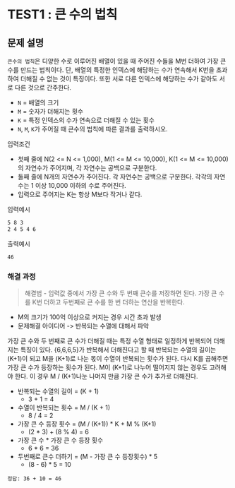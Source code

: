 # TEST1 : 큰 수의 법칙

## 문제 설명

`큰수의 법칙`은 디양한 수로 이루어진 배열이 있을 때 주어진 수들을 M번 더하여 가장 큰 수를 만드는 법칙이다. 단, 배열의 특정한 인덱스에 해당하는 수가 연속해서 K번을 초과하여 더해질 수 없는 것이 특징이다. 또한 서로 다른 인덱스에 해당하는 수가 같아도 서로 다른 것으로 간주한다.

* `N` = 배열의 크기
* `M` = 숫자가 더해지는 횟수
* `K` = 특정 인덱스의 수가 연속으로 더해질 수 있는 횟수
* `N`, `M`, `K`가 주어질 때 큰수의 법칙에 따른 결과를 출력하시오.

입력조건

* 첫째 줄에 N(2 <= N <= 1,000), M(1 <= M <= 10,000), K(1 <= M <= 10,000)의 자연수가 주어지며, 각 자연수는 공백으로 구분한다.
* 둘째 줄에 N개의 자연수가 주어진다. 각 자연수는 공백으로 구분한다. 각각의 자연수는 1 이상 10,000 이하의 수로 주어진다.
* 입력으로 주어지는 K는 항상 M보다 작거나 같다.

입력예시

```txt
5 8 3
2 4 5 4 6
```

출력예시

```txt
46
```

### 해결 과정

> 해결법 - 입력값 중에서 가장 큰 수와 두 번째 큰수를 저장하면 된다. 가장 큰 수를 K번 더하고 두번째로 큰 수를 한 번 더하는 연산을 반복한다.

* M의 크기가 100억 이상으로 커지는 경우 시간 초과 발생
* 문제해결 아이디어 -> 반복되는 수열에 대해서 파악

가장 큰 수와 두 번째로 큰 수가 더해질 때는 특정 수열 형태로 일정하게 반복되어 더해지는 특징이 있다. {6,6,6,5}가 반복해서 더해진다고 할 때 반복되는 수열의 길이는 (K+1)이 되고 M을 (K+1)로 나눈 몫이 수열이 반복되는 횟수가 된다. 다시 K를 곱해주면 가장 큰 수가 등장하는 횟수가 된다. M이 (K+1)로 나누어 떨어지지 않는 경우도 고려해야 한다. 이 경우 M / (K+1)나눈 나머지 만큼 가장 큰 수가 추가로 더해진다.

* 반복되는 수열의 길이 = (K + 1)
  * 3 + 1 = 4
* 수열이 반복되는 횟수 = M / (K + 1)
  * 8 / 4 = 2
* 가장 큰 수 등장 횟수 = (M / (K+1)) * K + M % (K+1)
  * (2 * 3) + (8 % 4) = 6
* 가장 큰 수 * 가장 큰 수 등장 횟수
  * 6 * 6 = 36
* 두번째로 큰수 더하기 = (M - 가장 큰 수 등장횟수) * 5
  * (8 - 6) * 5 = 10

`정답: 36 + 10 = 46`
